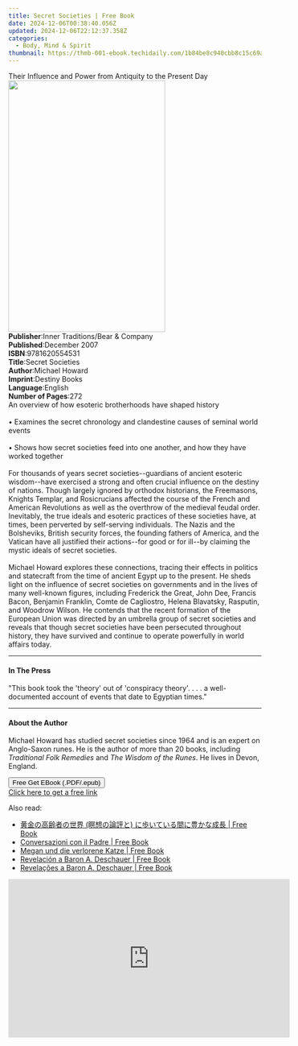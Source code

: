 ```yaml
---
title: Secret Societies | Free Book
date: 2024-12-06T00:38:40.056Z
updated: 2024-12-06T22:12:37.358Z
categories:
  - Body, Mind & Spirit
thumbnail: https://thmb-001-ebook.techidaily.com/1b84be8c940cbb8c15c69af5e25262c26669dd5d300dcc24200aa91d5b92dac1.jpg
---
```

<main id="book-container">
  <div class="flex flex-col">
    <div class="book-brief flex-1 py-6 px-4 sm:p-6 md:py-10 md:px-8">
      <!-- brief-->
      <div class="book-brief-main">
        Their Influence and Power from Antiquity to the Present Day
      </div>
    </div>
    <div
      class="book-meta-info flex-1 grid gap-4 col-start-1 col-end-3 row-start-1 sm:mb-6 sm:grid-cols-4 lg:gap-6 lg:col-start-2 lg:row-end-6 lg:row-span-6 lg:mb-0"
    >
      <div
        class="book-meta-info-left place-content-center mt-4 p-4 text-sm leading-6 col-start-2 col-span-2 dark:text-slate-400"
      >
        <img
          class="w-full h-500 object-cover rounded-lg sm:h-255 sm:col-span-2 lg:col-span-full"
          src="https://img-001-ebook.techidaily.com/09006e63999b57d786dee3f14a4ff407c4f51e50d25f0b29af8143013505caba.jpg"
          alt=""
          width="312"
          height="500"
        />
      </div>
      <div
        class="book-meta-info-right mt-2 col-start-1 row-start-2 col-span-3 self-center"
      >
        <!-- meta data  -->
        <div class="flex flex-col px-4 md:px-8">
          <div class="flex-1">
            <strong>Publisher</strong>:<span class="px-2"
              >Inner Traditions/Bear &amp; Company</span
            >
          </div>
          <div class="flex-1">
            <strong>Published</strong>:<span class="px-2">December 2007</span>
          </div>
          <div class="flex-1">
            <strong>ISBN</strong>:<span class="px-2">9781620554531</span>
          </div>
          <div class="flex-1">
            <strong>Title</strong>:<span class="px-2">Secret Societies</span>
          </div>
          <div class="flex-1">
            <strong>Author</strong>:<span class="px-2">Michael Howard</span>
          </div>
          <div class="flex-1">
            <strong>Imprint</strong>:<span class="px-2">Destiny Books</span>
          </div>
          <div class="flex-1">
            <strong>Language</strong>:<span class="px-2">English</span>
          </div>
          <div class="flex-1">
            <strong>Number of Pages</strong>:<span class="px-2">272</span>
          </div>
        </div>
      </div>
    </div>
    <div class="book-description flex-1 py-6 px-4 sm:p-6 md:py-10 md:px-8">
      <div class="book-description-main">
        <div accordion-content="" id="description">
          An overview of how esoteric brotherhoods have shaped history
          <br /><br />• Examines the secret chronology and clandestine causes of
          seminal world events <br /><br />• Shows how secret societies feed
          into one another, and how they have worked together <br /><br />For
          thousands of years secret societies--guardians of ancient esoteric
          wisdom--have exercised a strong and often crucial influence on the
          destiny of nations. Though largely ignored by orthodox historians, the
          Freemasons, Knights Templar, and Rosicrucians affected the course of
          the French and American Revolutions as well as the overthrow of the
          medieval feudal order. Inevitably, the true ideals and esoteric
          practices of these societies have, at times, been perverted by
          self-serving individuals. The Nazis and the Bolsheviks, British
          security forces, the founding fathers of America, and the Vatican have
          all justified their actions--for good or for ill--by claiming the
          mystic ideals of secret societies.<br /><br />Michael Howard explores
          these connections, tracing their effects in politics and statecraft
          from the time of ancient Egypt up to the present. He sheds light on
          the influence of secret societies on governments and in the lives of
          many well-known figures, including Frederick the Great, John Dee,
          Francis Bacon, Benjamin Franklin, Comte de Cagliostro, Helena
          Blavatsky, Rasputin, and Woodrow Wilson. He contends that the recent
          formation of the European Union was directed by an umbrella group of
          secret societies and reveals that though secret societies have been
          persecuted throughout history, they have survived and continue to
          operate powerfully in world affairs today.
        </div>
        <div class="accordion-fader"></div>
      </div>
    </div>
    <div class="book-excerpts flex-1 py-6 px-4 sm:p-6 md:py-10 md:px-8">
      <!-- excerpts-->
      <div class="book-excerpts-main">
        <hr />
        <h4 class="placeholder placeholder-heading">
          <span>In The Press</span>
        </h4>
        <p>
          "This book took the 'theory' out of 'conspiracy theory'. . . . a
          well-documented account of events that date to Egyptian times."
        </p>
      </div>
    </div>
    <div class="book-about-author flex-1 py-6 px-4 sm:p-6 md:py-10 md:px-8">
      <!-- about author-->
      <div class="book-main-author-main">
        <hr />
        <h4 class="placeholder placeholder-heading">
          <span>About the Author</span>
        </h4>
        <p>
          Michael Howard has studied secret societies since 1964 and is an
          expert on Anglo-Saxon runes. He is the author of more than 20 books,
          including <i>Traditional Folk Remedies</i> and
          <i>The Wisdom of the Runes</i>. He lives in Devon, England.
        </p>
      </div>
    </div>
    <div class="book-free-get flex-1 py-6 px-4 sm:p-6 md:py-10 md:px-8">
      <button
        id="btn-free-get"
        class="bg-blue-500 hover:bg-blue-700 text-white font-bold py-2 px-4 rounded"
      >
        Free Get EBook (.PDF/.epub)
      </button>
      <div id="countdown-display" class="px-2 text-lg mt-2"></div>
      <a
        id="free-link"
        class="hidden bg-blue-500 hover:bg-blue-700 text-white font-bold py-2 px-4 rounded"
        href="https://www.ebooks.com/en-us/book/95782657/secret-societies/michael-howard/"
        target="_blank"
        >Click here to get a free link</a
      >
    </div>
    <script>
      let countdownTime = 0;
      let countdownInterval = null;
      document
        .getElementById('btn-free-get')
        .addEventListener('click', startCountdown);
      function startCountdown() {
        countdownTime = new Date().getTime() + 60000 * 3;
        countdownInterval = setInterval(updateCountdown, 1000);
        document.getElementById('btn-free-get').disabled = true;
        document
          .getElementById('btn-free-get')
          .classList.add('bg-gray-500', 'cursor-not-allowed');
      }
      function updateCountdown() {
        let currentTime = new Date().getTime();
        let timeLeft = countdownTime - currentTime;
        let secondsLeft = Math.floor(timeLeft / 1000);
        document.getElementById('countdown-display').innerHTML =
          `Remaining time: ${secondsLeft} seconds.`;
        if (secondsLeft <= 0) {
          clearInterval(countdownInterval);
          document.getElementById('btn-free-get').classList.add('hidden');
          document.getElementById('free-link').classList.remove('hidden');
          document.getElementById('countdown-display').innerHTML = '';
        }
      }
    </script>
  </div>
</main>

<ins class="adsbygoogle"
      style="display:block"
      data-ad-client="ca-pub-7571918770474297"
      data-ad-slot="8358498916"
      data-ad-format="auto"
      data-full-width-responsive="true"></ins>
    

<span class="atpl-alsoreadstyle">Also read:</span>
<div><ul>
<li><a href="https://novels-ebooks.techidaily.com/209544166-9781547534784-6bue6yer44gu6auy6b2i6icf44gu5liw55wmicjnnphmg7pjga7oq5boqzxjgagpioobqatqeobhoobpuobhoocimwkobqixiuobiobquaikomvtw/"><u>黄金の高齢者の世界 (瞑想の論評と) に歩いている間に豊かな成長 | Free Book</u></a></li>
<li><a href="https://novels-ebooks.techidaily.com/209544370-9781547551835-conversazioni-con-il-padre/"><u>Conversazioni con il Padre | Free Book</u></a></li>
<li><a href="https://novels-ebooks.techidaily.com/209543969-9781547552269-megan-und-die-verlorene-katze/"><u>Megan und die verlorene Katze | Free Book</u></a></li>
<li><a href="https://novels-ebooks.techidaily.com/209543940-9781547551644-revelacion-a-baron-a-deschauer/"><u>Revelación a Baron A. Deschauer | Free Book</u></a></li>
<li><a href="https://novels-ebooks.techidaily.com/209544140-9781547555154-revelacoes-a-baron-a-deschauer/"><u>Revelações a Baron A. Deschauer | Free Book</u></a></li>
</ul></div>

<!-- affiliate ads begin -->
<iframe width="560" height="315" src="https://www.youtube.com/embed/W5aJC8okA8s?si=L2rnYAp-gmGlLQSf" title="YouTube video player" frameborder="0" allow="accelerometer; autoplay; clipboard-write; encrypted-media; gyroscope; picture-in-picture; web-share" referrerpolicy="strict-origin-when-cross-origin" allowfullscreen></iframe>
<!-- affiliate ads end -->

